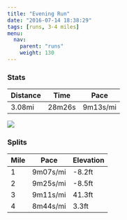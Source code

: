 ```yaml
---
title: "Evening Run"
date: "2016-07-14 18:38:29"
tags: [runs, 3-4 miles]
menu:
  nav:
    parent: "runs"
    weight: 130
---
```


### Stats

| Distance | Time | Pace |
|----------|------|------|
|3.08mi|28m26s|9m13s/mi|

<img src='https://maps.googleapis.com/maps/api/staticmap?maptype=roadmap&path=enc:kgkeIr}wLfIb^pHhKN|IvAlFnFpHhF|AfL`UxEhRbFp_@iG_a@wGmWqKiPmDEyDcF_FcYmG{FwBiGeDiSUkFbAw@sAa@dAuBs@u_@n@e[&key=AIzaSyC1MId7bFpkLXNAaYhBSTb8jLyiSqzbDtM&size=800x800&markers=color:yellow|label:S|53.47462,-2.2577&markers=color:green|label:F|53.47451,-2.24615'>

### Splits

| Mile | Pace | Elevation |
|------|------|-----------|
|1|9m07s/mi|-8.2ft|
|2|9m25s/mi|-8.5ft|
|3|9m11s/mi|41.3ft|
|4|8m44s/mi|3.3ft|
